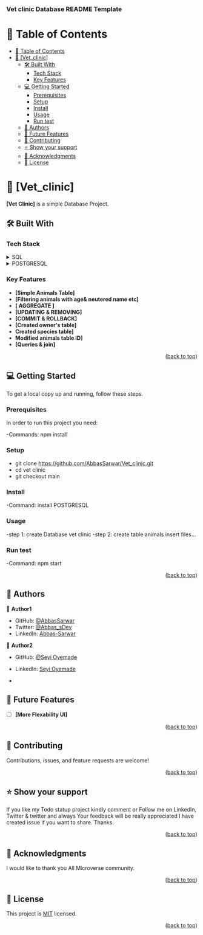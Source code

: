 <a name="readme-top"></a>

  <h3><b>Vet clinic Database README Template</b></h3>

</div>

<!-- TABLE OF CONTENTS -->

# 📗 Table of Contents

- [📗 Table of Contents](#-table-of-contents)
- [📖 \[Vet\_clinic\] ](#-vet_clinic-)
  - [🛠 Built With ](#-built-with-)
    - [Tech Stack ](#tech-stack-)
    - [Key Features ](#key-features-)
  - [💻 Getting Started ](#-getting-started-)
    - [Prerequisites](#prerequisites)
    - [Setup](#setup)
    - [Install](#install)
    - [Usage](#usage)
    - [Run test](#run-test)
  - [👥 Authors ](#-authors-)
  - [🔭 Future Features ](#-future-features-)
  - [🤝 Contributing ](#-contributing-)
  - [⭐️ Show your support ](#️-show-your-support-)
  - [🙏 Acknowledgments ](#-acknowledgments-)
  - [📝 License ](#-license-)

<!-- PROJECT DESCRIPTION -->

# 📖 [Vet_clinic] <a name="about-project"></a>

**[Vet Clinic]** is a simple Database Project.

## 🛠 Built With <a name="built-with"></a>

### Tech Stack <a name="tech-stack"></a>


<details>
  <summary>SQL</summary>
</details>
<details>
  <summary>POSTGRESQL</summary>
</details>




<!-- Features -->

### Key Features <a name="key-features"></a>


- **[Simple Animals Table]**
- **[Filtering animals with age& neutered name etc]**
- **[ AGGREGATE ]**
- **[UPDATING & REMOVING]**
- **[COMMIT & ROLLBACK]**
- **[Created owner's table]**
- **Created species table]**
- **Modified animals table ID]**
- **[Queries & join]**


<p align="right">(<a href="#readme-top">back to top</a>)</p>

<!-- LIVE DEMO -->


<!-- GETTING STARTED -->

## 💻 Getting Started <a name="getting-started"></a>


To get a local copy up and running, follow these steps.


### Prerequisites

In order to run this project you need: 

-Commands: npm install

### Setup
* git clone https://github.com/AbbasSarwar/Vet_clinic.git
* cd vet clinic
* git checkout main

### Install
-Command: install POSTGRESQL


### Usage
-step 1: create Database vet clinic
-step 2: create table animals
insert files...

### Run test
-Command: npm start

<p align="right">(<a href="#readme-top">back to top</a>)</p>

<!-- AUTHORS -->

## 👥 Authors <a name="authors"></a>

👤 **Author1**

- GitHub: [@AbbasSarwar](https://github.com/AbbasSarwar)
- Twitter: [@Abbas_sDev](https://twitter.com/Abbas_sDev)
- LinkedIn: [Abbas-Sarwar](https://www.linkedin.com/in/abbas-sarwar-4a0b16257/)

👤 **Author2**

- GitHub: [@Seyi Oyemade](https://github.com/seyioyemade)
- LinkedIn: [Seyi Oyemade](https://www.linkedin.com/in/seyi-oyemade/)

- 
<!-- FUTURE FEATURES -->

## 🔭 Future Features <a name="future-features"></a>

- [ ] **[More Flexability UI]**
<p align="right">(<a href="#readme-top">back to top</a>)</p>

<!-- CONTRIBUTING -->

## 🤝 Contributing <a name="contributing"></a>

Contributions, issues, and feature requests are welcome!


<p align="right">(<a href="#readme-top">back to top</a>)</p>

<!-- SUPPORT -->

## ⭐️ Show your support <a name="support"></a>


If you like my Todo statup project kindly comment or Follow me on LinkedIn, Twitter & twitter and always Your feedback will be really appreciated I have created issue if you want to share.
Thanks. 

<p align="right">(<a href="#readme-top">back to top</a>)</p>

<!-- ACKNOWLEDGEMENTS -->

## 🙏 Acknowledgments <a name="acknowledgements"></a>

I would like to thank you All Microverse community.

<p align="right">(<a href="#readme-top">back to top</a>)</p>

<!-- LICENSE -->

## 📝 License <a name="license"></a>

This project is [MIT](/MIT.md) licensed.

<p align="right">(<a href="#readme-top">back to top</a>)</p>
